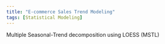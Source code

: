 ```yaml
---
title: "E-commerce Sales Trend Modeling"
tags: [Statistical Modeling]
---
```


Multiple Seasonal-Trend decomposition using LOESS (MSTL)
